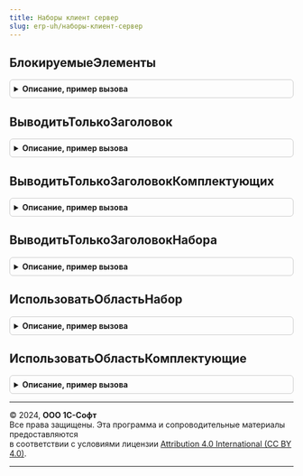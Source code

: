 ```yaml
---
title: Наборы клиент сервер
slug: erp-uh/наборы-клиент-сервер
---
```



## БлокируемыеЭлементы
<details style="margin: 1em 0; padding: 0.5em; border: 1px solid #ccc; border-radius: 6px;">

<summary style="font-weight: bold; cursor: pointer;">Описание, пример вызова</summary>

```bsl

// Возвращает список блокируемых элементов формы.
//
// Параметры:
//  ИмяТЧ - Строка - Имя табличной части.
//
// Возвращаемое значение:
//  Массив - Массив блокируемых элементов.
//
Функция БлокируемыеЭлементы(ИмяТЧ = Неопределено) Экспорт
```

Пример вызова
```bsl
Результат = НаборыКлиентСервер.БлокируемыеЭлементы(ИмяТЧ);
```
</details>

## ВыводитьТолькоЗаголовок
<details style="margin: 1em 0; padding: 0.5em; border: 1px solid #ccc; border-radius: 6px;">

<summary style="font-weight: bold; cursor: pointer;">Описание, пример вызова</summary>

```bsl

// Возвращает Истина, если СтрокаТовара должна отображаться с пустыми данными в колонках
// за исключением наименования.
//
// Параметры:
//  СтрокаТовары - СтрокаТабличнойЧасти - Строка товара.
//  ИспользоватьНаборы - Булево - Значение ФО ИспользоватьНаборы.
//
// Возвращаемое значение:
//  Булево - Истина, если СтрокаТовара должна отображаться с пустыми данными в колонках
//  за исключением наименования.
Функция ВыводитьТолькоЗаголовок(СтрокаТовары, ИспользоватьНаборы) Экспорт
```

Пример вызова
```bsl
Результат = НаборыКлиентСервер.ВыводитьТолькоЗаголовок(СтрокаТовары, ИспользоватьНаборы) 
```
</details>

## ВыводитьТолькоЗаголовокКомплектующих
<details style="margin: 1em 0; padding: 0.5em; border: 1px solid #ccc; border-radius: 6px;">

<summary style="font-weight: bold; cursor: pointer;">Описание, пример вызова</summary>

```bsl

// Возвращает Истина, если СтрокаТовара должна отображаться с пустыми данными в колонках
// за исключением наименования и данная строка - Комплектующие набора.
//
// Параметры:
//  СтрокаТовары - СтрокаТабличнойЧасти - Строка товара.
//  ИспользоватьНаборы - Булево - Значение ФО ИспользоватьНаборы.
//
// Возвращаемое значение:
//  Булево - Истина, если СтрокаТовара должна отображаться с пустыми данными в колонках
//  за исключением наименования и данная строка - Комплектующие набора.
Функция ВыводитьТолькоЗаголовокКомплектующих(СтрокаТовары, ИспользоватьНаборы) Экспорт
```

Пример вызова
```bsl
Результат = НаборыКлиентСервер.ВыводитьТолькоЗаголовокКомплектующих(СтрокаТовары, ИспользоватьНаборы) 
```
</details>

## ВыводитьТолькоЗаголовокНабора
<details style="margin: 1em 0; padding: 0.5em; border: 1px solid #ccc; border-radius: 6px;">

<summary style="font-weight: bold; cursor: pointer;">Описание, пример вызова</summary>

```bsl

// Возвращает Истина, если СтрокаТовара должна отображаться с пустыми данными в колонках
// за исключением наименования и данная строка - Набор.
//
// Параметры:
//  СтрокаТовары - СтрокаТабличнойЧасти - Строка товара.
//  ИспользоватьНаборы - Булево - Значение ФО ИспользоватьНаборы.
//
// Возвращаемое значение:
//  Булево - Истина, если СтрокаТовара должна отображаться с пустыми данными в колонках
//  за исключением наименования и данная строка - Набор.
Функция ВыводитьТолькоЗаголовокНабора(СтрокаТовары, ИспользоватьНаборы) Экспорт
```

Пример вызова
```bsl
Результат = НаборыКлиентСервер.ВыводитьТолькоЗаголовокНабора(СтрокаТовары, ИспользоватьНаборы) 
```
</details>

## ИспользоватьОбластьНабор
<details style="margin: 1em 0; padding: 0.5em; border: 1px solid #ccc; border-radius: 6px;">

<summary style="font-weight: bold; cursor: pointer;">Описание, пример вызова</summary>

```bsl

// Возвращает Истина, если область набора должна быть использована в печатной форме.
//
// Параметры:
//  СтрокаТовары - СтрокаТабличнойЧасти - Строка товары.
//  ИспользоватьНаборы - Булево - Значение ФО ИспользоватьНаборы.
//
// Возвращаемое значение:
//  Булево - Истина, если область набора должна быть использована в печатной форме.
//
Функция ИспользоватьОбластьНабор(СтрокаТовары, ИспользоватьНаборы) Экспорт
```

Пример вызова
```bsl
Результат = НаборыКлиентСервер.ИспользоватьОбластьНабор(СтрокаТовары, ИспользоватьНаборы) 
```
</details>

## ИспользоватьОбластьКомплектующие
<details style="margin: 1em 0; padding: 0.5em; border: 1px solid #ccc; border-radius: 6px;">

<summary style="font-weight: bold; cursor: pointer;">Описание, пример вызова</summary>

```bsl

// Возвращает Истина, если область комплектующих должна быть использована в печатной форме.
//
// Параметры:
//  СтрокаТовары - СтрокаТабличнойЧасти - Строка товара.
//  ИспользоватьНаборы - Булево - Значение ФО ИспользоватьНаборы.
//
// Возвращаемое значение:
//  Булево - Истина, если область комплектующих должна быть использована в печатной форме.
//
Функция ИспользоватьОбластьКомплектующие(СтрокаТовары, ИспользоватьНаборы) Экспорт
```

Пример вызова
```bsl
Результат = НаборыКлиентСервер.ИспользоватьОбластьКомплектующие(СтрокаТовары, ИспользоватьНаборы) 
```
</details>

---

© 2024, **ООО 1С-Софт**  
Все права защищены. Эта программа и сопроводительные материалы предоставляются  
в соответствии с условиями лицензии [Attribution 4.0 International (CC BY 4.0)](https://creativecommons.org/licenses/by/4.0/legalcode).

---
